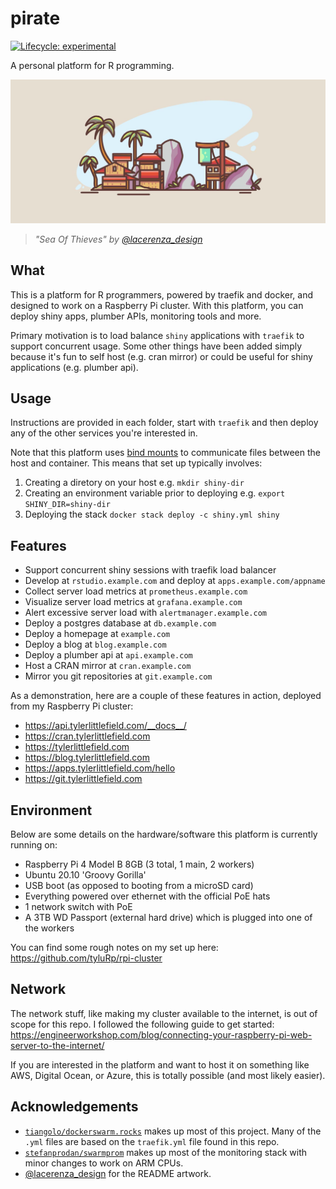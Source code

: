 # pirate

[![Lifecycle: experimental](https://img.shields.io/badge/lifecycle-experimental-orange.svg)](https://lifecycle.r-lib.org/articles/stages.html#experimental)

A personal platform for R programming.

![](images/pirate.jpeg)

> _"Sea Of Thieves" by [@lacerenza_design](https://www.instagram.com/lacerenza_design)_

## What

This is a platform for R programmers, powered by traefik and docker, and designed to work on a Raspberry Pi cluster. With this platform, you can deploy shiny apps, plumber APIs, monitoring tools and more.

Primary motivation is to load balance `shiny` applications with `traefik` to support concurrent usage. Some other things have been added simply because it's fun to self host (e.g. cran mirror) or could be useful for shiny applications (e.g. plumber api).

## Usage

Instructions are provided in each folder, start with `traefik` and then deploy any of the other services you're interested in.

Note that this platform uses [bind mounts](https://docs.docker.com/storage/bind-mounts/) to communicate files between the host and container. This means that set up typically involves:

1. Creating a diretory on your host e.g. `mkdir shiny-dir`
2. Creating an environment variable prior to deploying e.g. `export SHINY_DIR=shiny-dir`
3. Deploying the stack `docker stack deploy -c shiny.yml shiny`

## Features

* Support concurrent shiny sessions with traefik load balancer
* Develop at `rstudio.example.com` and deploy at `apps.example.com/appname`
* Collect server load metrics at `prometheus.example.com`
* Visualize server load metrics at `grafana.example.com`
* Alert excessive server load with `alertmanager.example.com`
* Deploy a postgres database at `db.example.com`
* Deploy a homepage at `example.com`
* Deploy a blog at `blog.example.com`
* Deploy a plumber api at `api.example.com`
* Host a CRAN mirror at `cran.example.com`
* Mirror you git repositories at `git.example.com`

As a demonstration, here are a couple of these features in action, deployed from my Raspberry Pi cluster:

* https://api.tylerlittlefield.com/__docs__/
* https://cran.tylerlittlefield.com
* https://tylerlittlefield.com
* https://blog.tylerlittlefield.com
* https://apps.tylerlittlefield.com/hello
* https://git.tylerlittlefield.com

## Environment

Below are some details on the hardware/software this platform is currently running on:

* Raspberry Pi 4 Model B 8GB (3 total, 1 main, 2 workers)
* Ubuntu 20.10 'Groovy Gorilla'
* USB boot (as opposed to booting from a microSD card)
* Everything powered over ethernet with the official PoE hats
* 1 network switch with PoE
* A 3TB WD Passport (external hard drive) which is plugged into one of the workers

You can find some rough notes on my set up here: https://github.com/tyluRp/rpi-cluster

## Network

The network stuff, like making my cluster available to the internet, is out of scope for this repo. I followed the following guide to get started: https://engineerworkshop.com/blog/connecting-your-raspberry-pi-web-server-to-the-internet/

If you are interested in the platform and want to host it on something like AWS, Digital Ocean, or Azure, this is totally possible (and most likely easier).

## Acknowledgements

* [`tiangolo/dockerswarm.rocks`](https://github.com/tiangolo/dockerswarm.rocks) makes up most of this project. Many of the `.yml` files are based on the `traefik.yml` file found in this repo.
* [`stefanprodan/swarmprom`](https://github.com/stefanprodan/swarmprom) makes up most of the monitoring stack with minor changes to work on ARM CPUs.
* [@lacerenza_design](https://www.instagram.com/lacerenza_design) for the README artwork.
